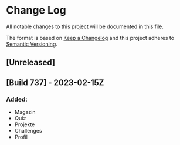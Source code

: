 # Change Log

All notable changes to this project will be documented in this file.

The format is based on [Keep a Changelog](http://keepachangelog.com/)
and this project adheres to [Semantic Versioning](http://semver.org/).

## [Unreleased]

## [Build 737] - 2023-02-15Z
### Added:
- Magazin
- Quiz
- Projekte
- Challenges
- Profil
